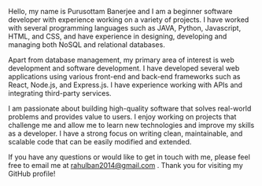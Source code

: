 Hello, my name is Purusottam Banerjee and I am a beginner software developer with experience working on a variety of projects. I have worked with several programming languages such as 
JAVA, Python, Javascript, HTML, and CSS, and have experience in designing, developing and managing both NoSQL and relational databases.

Apart from database management, my primary area of interest is web development and software development. I have developed several web applications using various front-end and
back-end frameworks such as React, Node.js, and Express.js. I have experience working with APIs and integrating third-party services.

I am passionate about building high-quality software that solves real-world problems and provides value to users. I enjoy working on projects that challenge me and allow me to
learn new technologies and improve my skills as a developer. I have a strong focus on writing clean, maintainable, and scalable code that can be easily modified and extended.

If you have any questions or would like to get in touch with me, please feel free to email me at rahulban2014@gmail.com . Thank you for visiting my GitHub profile!
